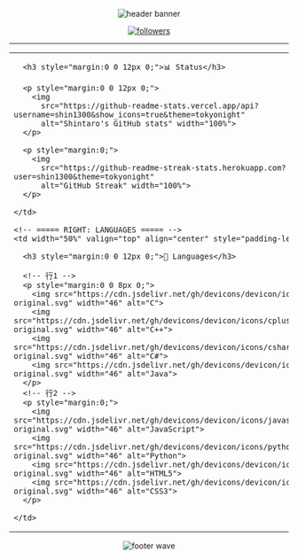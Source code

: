 <!-- ────────────── Hero / Banner ────────────── -->
<p align="center">
  <img src="https://capsule-render.vercel.app/api?type=waving&color=0:1e3a8a,100:0ea5e9&height=180&section=header&text=Shintaro%20Niwamoto&fontSize=40&fontAlignY=35&desc=Software%20Engineer&descAlignY=55&descAlign=50" alt="header banner"/>
</p>

<p align="center">
  <a href="https://github.com/shin1300">
    <img src="https://img.shields.io/github/followers/shin1300?label=Follow&style=social" alt="followers"/>
  </a>
</p>

---

<!-- == Two-column layout: LEFT Status / RIGHT Languages == -->
<table width="100%" cellspacing="0" cellpadding="0">
  <tr>
    <!-- ===== LEFT: STATUS ===== -->
    <td width="50%" valign="top" style="padding-right:12px;">

      <h3 style="margin:0 0 12px 0;">📊 Status</h3>

      <p style="margin:0 0 12px 0;">
        <img
          src="https://github-readme-stats.vercel.app/api?username=shin1300&show_icons=true&theme=tokyonight"
          alt="Shintaro's GitHub stats" width="100%">
      </p>

      <p style="margin:0;">
        <img
          src="https://github-readme-streak-stats.herokuapp.com?user=shin1300&theme=tokyonight"
          alt="GitHub Streak" width="100%">
      </p>

    </td>

    <!-- ===== RIGHT: LANGUAGES ===== -->
    <td width="50%" valign="top" align="center" style="padding-left:12px;">

      <h3 style="margin:0 0 12px 0;">🧠 Languages</h3>

      <!-- 行1 -->
      <p style="margin:0 0 8px 0;">
        <img src="https://cdn.jsdelivr.net/gh/devicons/devicon/icons/c/c-original.svg" width="46" alt="C">
        <img src="https://cdn.jsdelivr.net/gh/devicons/devicon/icons/cplusplus/cplusplus-original.svg" width="46" alt="C++">
        <img src="https://cdn.jsdelivr.net/gh/devicons/devicon/icons/csharp/csharp-original.svg" width="46" alt="C#">
        <img src="https://cdn.jsdelivr.net/gh/devicons/devicon/icons/java/java-original.svg" width="46" alt="Java">
      </p>
      <!-- 行2 -->
      <p style="margin:0;">
        <img src="https://cdn.jsdelivr.net/gh/devicons/devicon/icons/javascript/javascript-original.svg" width="46" alt="JavaScript">
        <img src="https://cdn.jsdelivr.net/gh/devicons/devicon/icons/python/python-original.svg" width="46" alt="Python">
        <img src="https://cdn.jsdelivr.net/gh/devicons/devicon/icons/html5/html5-original.svg" width="46" alt="HTML5">
        <img src="https://cdn.jsdelivr.net/gh/devicons/devicon/icons/css3/css3-original.svg" width="46" alt="CSS3">
      </p>

    </td>
  </tr>
</table>




<!-- ────────────── Footer wave ────────────── -->
<p align="center">
  <img src="https://capsule-render.vercel.app/api?type=waving&color=0:0ea5e9,100:1e3a8a&height=120&section=footer" alt="footer wave"/>
</p>

